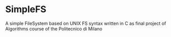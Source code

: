 # SimpleFS
A simple FileSystem based on UNIX FS syntax written in C as final project of Algorithms course of the Politecnico di Milano
